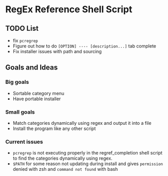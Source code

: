 # RegEx Reference Shell Script

## TODO List
- fix ```pcregrep```
- Figure out how to do ```[OPTION] ---- [description...]```  tab complete
- Fix installer issues with path and sourcing

## Goals and Ideas
### Big goals

- Sortable category menu
- Have portable installer

### Small goals

- Match categories dynamically using regex and output it into a file
- Install the program like any other script

### Current issues

- ```pcregrep``` is not executing properly in the regref_completion shell script to find the categories dynamically using regex.
- ```$PATH``` for some reason not updating during install and gives ```permission``` denied with zsh and ```command not found``` with bash

